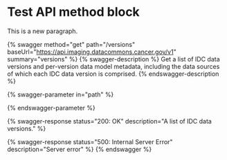 # Test API method block

This is a new paragraph.

{% swagger method="get" path="/versions" baseUrl="https://api.imaging.datacommons.cancer.gov/v1" summary="versions" %}
{% swagger-description %}
Get a list of IDC data versions and per-version data model metadata, including the data sources of which each IDC data version is comprised.
{% endswagger-description %}

{% swagger-parameter in="path" %}

{% endswagger-parameter %}

{% swagger-response status="200: OK" description="A list of IDC data versions." %}

{% swagger-response status="500: Internal Server Error" description="Server error" %}
{% endswagger %}
